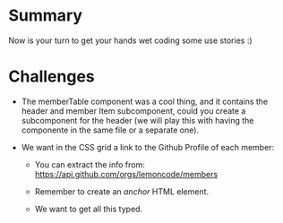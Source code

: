 # Summary

Now is your turn to get your hands wet coding some use stories :)

# Challenges

- The memberTable component was a cool thing, and it contains
  the header and member Item subcomponent, could you create
  a subcomponent for the header (we will play this with having
  the componente in the same file or a separate one).

- We want in the CSS grid a link to the Github Profile of each
  member:

  - You can extract the info from: https://api.github.com/orgs/lemoncode/members

  - Remember to create an _anchor_ HTML element.

  - We want to get all this typed.
